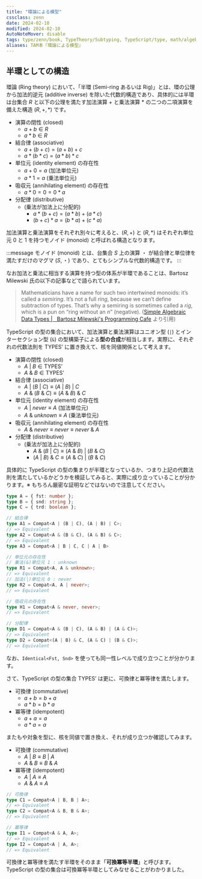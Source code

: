 ```yaml
---
title: "環論による模型"
cssclass: zenn
date: 2024-02-10
modified: 2024-02-10
AutoNoteMover: disable
tags: type/zenn/book, TypeTheory/Subtyping, TypeScript/type, math/algebra
aliases: TAM本『環論による模型』
---
```


## 半環としての構造

環論 (Ring theory) において、「半環 (Semi-ring あるいは Rig)」とは、環の公理から加法的逆元 (additive inverse) を除いた代数的構造であり、具体的には半環は台集合 $R$ と以下の公理を満たす加法演算 $+$ と乗法演算 $*$ の二つの二項演算を備えた構造 $(R, +, *)$ です。

- 演算の閉性 (closed)
    - $a + b \in R$
    - $a * b \in R$
- 結合律 (associative)
    - $a + (b + c) = (a + b) + c$
    - $a * (b * c) = (a * b) * c$
- 単位元 (identity element) の存在性
    - $a + 0 = a$ (加法単位元)
    - $a * 1 = a$ (乗法単位元)
- 吸収元 (annihilating element) の存在性
    - $a * 0 = 0 = 0 * a$
- 分配律 (distributive)
    - (乗法が加法上に分配的)
        - $a * (b + c) = (a * b) + (a * c)$
        - $(b + c) * a = (b * a) + (c * a)$

加法演算と乗法演算をそれぞれ別々に考えると、$(R, +)$ と $(R, *)$ はそれぞれ単位元 $0$ と $1$ を持つモノイド (monoid) と呼ばれる構造となります。

:::message
モノイド (monoid) とは、台集合 $S$ 上の演算 $・$ が結合律と単位律を満たすだけのマグマ $(S, ・)$ であり、とてもシンプルな代数的構造です。
:::

なお加法と乗法に相当する演算を持つ型の体系が半環であることは、Bartosz Milewski 氏の以下の記事などで語られています。

> Mathematicians have a name for such two intertwined monoids: it’s called a _semiring_. It’s not a full _ring_, because we can’t define subtraction of types. That’s why a semiring is sometimes called a _rig_, which is a pun on “ring without an _n_” (negative).
> ([Simple Algebraic Data Types |   Bartosz Milewski's Programming Cafe](https://bartoszmilewski.com/2015/01/13/simple-algebraic-data-types/) より引用)

TypeScript の型の集合において、加法演算と乗法演算はユニオン型 (`|`) とインターセクション型 (`&`) の型構築子による**型の合成**が相当します。実際に、それぞれの代数法則を $\text{TYPES'}$ に置き換えて、核を同値関係として考えます。

- 演算の閉性 (closed)
    - $A\ |\ B \in \text{TYPES'}$
    - $A\ \&\ B \in \text{TYPES'}$
- 結合律 (associative)
    - $A\ |\ (B\ |\ C) \equiv (A\ |\ B)\ |\ C$
    - $A\ \&\ (B\ \&\ C) \equiv (A\ \&\ B)\ \&\ C$
- 単位元 (identity element) の存在性
    - $A\ |\ never \equiv A$ (加法単位元)
    - $A\ \&\ unknown \equiv A$ (乗法単位元)
- 吸収元 (annihilating element) の存在性
    - $A\ \&\ never \equiv never \equiv never\ \&\ A$
- 分配律 (distributive)
    - (乗法が加法上に分配的)
        - $A\ \&\ (B\ |\ C) \equiv (A\ \&\ B)\ |\ (B\ \&\ C)$
        - $(A\ |\ B)\ \&\ C \equiv (A\ \&\ C)\ |\ (B\ \&\ C)$

具体的に TypeScript の型の集まりが半環となっているか、つまり上記の代数法則を満たしているかどうかを検証してみると、実際に成り立っていることが分かります。※ もちろん厳密な証明などではないので注意してください。

```ts
type A = { fst: number };
type B = { snd: string };
type C = { trd: boolean };

// 結合律
type A1 = Compat<A | (B | C), (A | B) | C>;
// => Equivalent
type A2 = Compat<A & (B & C), (A & B) & C>;
// => Equivalent
type A3 = Compat<A | B | C, C | A | B>

// 単位元の存在性
// 乗法(&)単位元 1 : unknown
type R1 = Compat<A, A & unknown>;
// => Equivalent
// 加法(|)単位元 0 : never
type R2 = Compat<A, A | never>;
// => Equivalent

// 吸収元の存在性
type H1 = Compat<A & never, never>;
// => Equivalent

// 分配律
type D1 = Compat<A & (B | C), (A & B) | (A & C)>;
// => Equivalent
type D2 = Compat<(A | B) & C, (A & C) | (B & C)>;
// => Equivalent
```

なお、`Identical<Fst, Snd>` を使っても同一性レベルで成り立つことが分かります。

さて、TypeScript の型の集合 $\text{TYPES'}$ は更に、可換律と冪等律を満たします。

- 可換律 (commutative)
    - $a + b = b + a$
    - $a * b = b * a$
- 冪等律 (idempotent)
    - $a + a = a$
    - $a * a = a$

またもや対象を型に、核を同値で置き換え、それが成り立つか確認してみます。

- 可換律 (commutative)
    - $A\ |\ B \equiv B\ |\ A$
    - $A\ \&\ B \equiv B\ \&\ A$
- 冪等律 (idempotent)
    - $A\ |\ A \equiv A$
    - $A\ \&\ A \equiv A$

```ts
// 可換律
type C1 = Compat<A | B, B | A>;
// => Equivalent
type C2 = Compat<A & B, B & A>;
// => Equivalent

// 冪等律
type I1 = Compat<A & A, A>;
// => Equivalent
type I2 = Compat<A | A, A>;
// => Equivalent
```

可換律と冪等律を満たす半環をそのまま「**可換冪等半環**」と呼びます。TypeScript の型の集合は可換冪等半環としてみなせることがわかりました。
